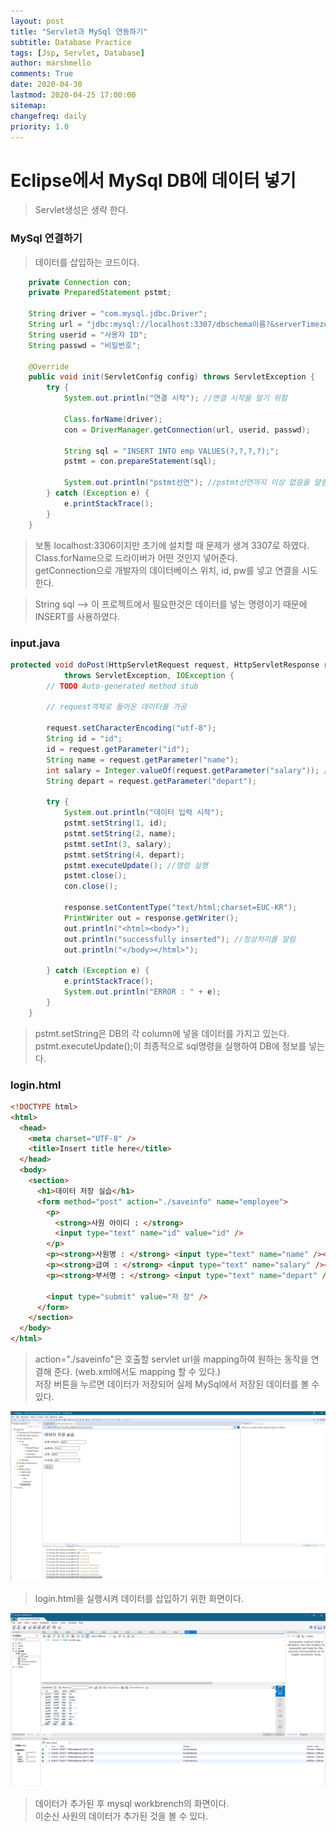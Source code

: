 ```yaml
---
layout: post
title: "Servlet과 MySql 연동하기"
subtitle: Database Practice
tags: [Jsp, Servlet, Database]
author: marshmello
comments: True
date: 2020-04-30
lastmod: 2020-04-25 17:00:00
sitemap:
changefreq: daily
priority: 1.0
---
```


# Eclipse에서 MySql DB에 데이터 넣기

> Servlet생성은 생략 한다.

### MySql 연결하기

> 데이터를 삽입하는 코드이다.

```java
    private Connection con;
	private PreparedStatement pstmt;

	String driver = "com.mysql.jdbc.Driver";
	String url = "jdbc:mysql://localhost:3307/dbschema이름?&serverTimezone=UTC";
	String userid = "사용자 ID";
	String passwd = "비밀번호";

	@Override
	public void init(ServletConfig config) throws ServletException {
		try {
			System.out.println("연결 시작"); //연결 시작을 알기 위함

			Class.forName(driver);
			con = DriverManager.getConnection(url, userid, passwd);

			String sql = "INSERT INTO emp VALUES(?,?,?,?);";
			pstmt = con.prepareStatement(sql);

			System.out.println("pstmt선언"); //pstmt선언까지 이상 없음을 알림
		} catch (Exception e) {
			e.printStackTrace();
		}
	}
```

> 보통 localhost:3306이지만 초기에 설치할 때 문제가 생겨 3307로 하였다.  
> Class.forName으로 드라이버가 어떤 것인지 넣어준다.  
> getConnection으로 개발자의 데이터베이스 위치, id, pw를 넣고 연결을 시도한다.

> String sql --> 이 프로젝트에서 필요한것은 데이터를 넣는 명령이기 때문에 INSERT를 사용하였다.

### input.java

```java
protected void doPost(HttpServletRequest request, HttpServletResponse response)
			throws ServletException, IOException {
		// TODO Auto-generated method stub

		// request객체로 들어온 데이터를 가공

		request.setCharacterEncoding("utf-8");
		String id = "id";
		id = request.getParameter("id");
		String name = request.getParameter("name");
		int salary = Integer.valueOf(request.getParameter("salary")); //int를 받기 위함
		String depart = request.getParameter("depart");

		try {
			System.out.println("데이터 입력 시작");
			pstmt.setString(1, id);
			pstmt.setString(2, name);
			pstmt.setInt(3, salary);
			pstmt.setString(4, depart);
			pstmt.executeUpdate(); //명령 실행
			pstmt.close();
			con.close();

			response.setContentType("text/html;charset=EUC-KR");
			PrintWriter out = response.getWriter();
			out.println("<html><body>");
			out.println("successfully inserted"); //정상처리를 알림
			out.println("</body></html>");

		} catch (Exception e) {
			e.printStackTrace();
			System.out.println("ERROR : " + e);
		}
	}

```

> pstmt.setString은 DB의 각 column에 넣을 데이터를 가지고 있는다.  
> pstmt.executeUpdate();이 최종적으로 sql명령을 실행하여 DB에 정보를 넣는다.

### login.html

```html
<!DOCTYPE html>
<html>
  <head>
    <meta charset="UTF-8" />
    <title>Insert title here</title>
  </head>
  <body>
    <section>
      <h1>데이터 저장 실습</h1>
      <form method="post" action="./saveinfo" name="employee">
        <p>
          <strong>사원 아이디 : </strong>
          <input type="text" name="id" value="id" />
        </p>
        <p><strong>사원명 : </strong> <input type="text" name="name" /></p>
        <p><strong>급여 : </strong> <input type="text" name="salary" /></p>
        <p><strong>부서명 : </strong> <input type="text" name="depart" /></p>

        <input type="submit" value="저 장" />
      </form>
    </section>
  </body>
</html>
```

> action="./saveinfo"은 호출할 servlet url을 mapping하여 원하는 동작을 연결해 준다. (web.xml에서도 mapping 할 수 있다.)  
> 저장 버튼을 누르면 데이터가 저장되어 실제 MySql에서 저장된 데이터를 볼 수 있다.

![데이터 저장](/assets/img/posts/3.%20%EB%8D%B0%EC%9D%B4%ED%84%B0%20%EC%A0%80%EC%9E%A5%20%ED%99%94%EB%A9%B4.png)

> login.html을 실행시켜 데이터를 삽입하기 위한 화면이다.

![데이터가 추가된 mysql](/assets/img/posts/4.%20%EB%8D%B0%EC%9D%B4%ED%84%B0%20%EC%B6%94%EA%B0%80%20%ED%9B%84%20mysql%ED%85%8C%EC%9D%B4%EB%B8%94.png)

> 데이터가 추가된 후 mysql workbrench의 화면이다.  
> 이순신 사원의 데이터가 추가된 것을 볼 수 있다.

